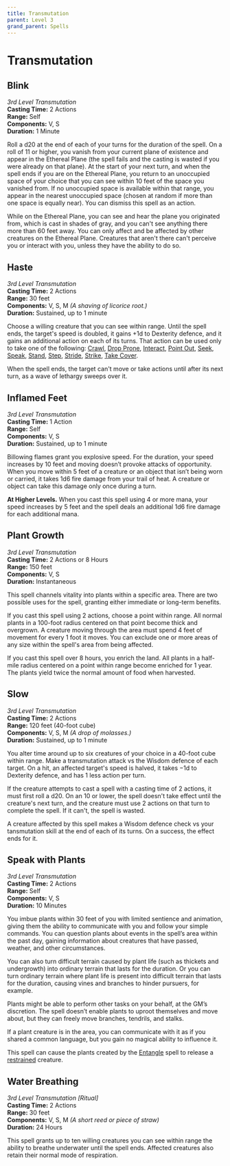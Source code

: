 ```yaml
---
title: Transmutation
parent: Level 3
grand_parent: Spells
---
```


# Transmutation

## Blink
*3rd Level Transmutation*<br>
**Casting Time:** 2 Actions<br>
**Range:** Self<br>
**Components:** V, S<br>
**Duration:** 1 Minute

Roll a d20 at the end of each of your turns for the duration of the spell. On a roll of 11 or higher, you vanish from your current plane of existence and appear in the Ethereal Plane (the spell fails and the casting is wasted if you were already on that plane). At the start of your next turn, and when the spell ends if you are on the Ethereal Plane, you return to an unoccupied space of your choice that you can see within 10 feet of the space you vanished from. If no unoccupied space is available within that range, you appear in the nearest unoccupied space (chosen at random if more than one space is equally near). You can dismiss this spell as an action.

While on the Ethereal Plane, you can see and hear the plane you originated from, which is cast in shades of gray, and you can't see anything there more than 60 feet away. You can only affect and be affected by other creatures on the Ethereal Plane. Creatures that aren't there can't perceive you or interact with you, unless they have the ability to do so.

## Haste
*3rd Level Transmutation*<br>
**Casting Time:** 2 Actions<br>
**Range:** 30 feet<br>
**Components:** V, S, M *(A shaving of licorice root.)*<br>
**Duration:** Sustained, up to 1 minute

Choose a willing creature that you can see within range. Until the spell ends, the target's speed is doubled, it gains +1d to Dexterity defence, and it gains an additional action on each of its turns. That action can be used only to take one of the following: [Crawl](https://stormchaserroleplaying.com/stormchaserRPG/Combat/Moves/Crawl/), [Drop Prone](https://stormchaserroleplaying.com/stormchaserRPG/Combat/Moves/Drop/), [Interact](https://stormchaserroleplaying.com/stormchaserRPG/Combat/Actions/Interact/), [Point Out](https://stormchaserroleplaying.com/stormchaserRPG/Combat/Actions/Point/), [Seek](https://stormchaserroleplaying.com/stormchaserRPG/Combat/Actions/Seek/), [Speak](https://stormchaserroleplaying.com/stormchaserRPG/Combat/Actions/Speak/), [Stand](https://stormchaserroleplaying.com/stormchaserRPG/Combat/Moves/Stand/), [Step](https://stormchaserroleplaying.com/stormchaserRPG/Combat/Moves/Step/), [Stride](https://stormchaserroleplaying.com/stormchaserRPG/Combat/Moves/Stride/), [Strike](https://stormchaserroleplaying.com/stormchaserRPG/Combat/Actions/Strike/), [Take Cover](https://stormchaserroleplaying.com/stormchaserRPG/Combat/Moves/Cover/).

When the spell ends, the target can't move or take actions until after its next turn, as a wave of lethargy sweeps over it.

## Inflamed Feet
*3rd Level Transmutation*<br>
**Casting Time:** 1 Action<br>
**Range:** Self<br>
**Components:** V, S<br>
**Duration:** Sustained, up to 1 minute
 
Billowing flames grant you explosive speed. For the duration, your speed increases by 10 feet and moving doesn’t provoke attacks of opportunity. When you move within 5 feet of a creature or an object that isn’t being worn or carried, it takes 1d6 fire damage from your trail of heat. A creature or object can take this damage only once during a turn.

**At Higher Levels.** When you cast this spell using 4 or more mana, your speed increases by 5 feet and the spell deals an additional 1d6 fire damage for each additional mana.

## Plant Growth
*3rd Level Transmutation*<br>
**Casting Time:** 2 Actions or 8 Hours<br>
**Range:** 150 feet<br>
**Components:** V, S<br>
**Duration:** Instantaneous

This spell channels vitality into plants within a specific area. There are two possible uses for the spell, granting either immediate or long-term benefits.

If you cast this spell using 2 actions, choose a point within range. All normal plants in a 100-foot radius centered on that point become thick and overgrown. A creature moving through the area must spend 4 feet of movement for every 1 foot it moves. You can exclude one or more areas of any size within the spell's area from being affected.

If you cast this spell over 8 hours, you enrich the land. All plants in a half-mile radius centered on a point within range become enriched for 1 year. The plants yield twice the normal amount of food when harvested.

## Slow
*3rd Level Transmutation*<br>
**Casting Time:** 2 Actions<br>
**Range:** 120 feet (40-foot cube)<br>
**Components:** V, S, M *(A drop of molasses.)*<br>
**Duration:** Sustained, up to 1 minute

You alter time around up to six creatures of your choice in a 40-foot cube within range. Make a transmutation attack vs the Wisdom defence of each target. On a hit, an affected target's speed is halved, it takes −1d to Dexterity defence, and has 1 less action per turn.

If the creature attempts to cast a spell with a casting time of 2 actions, it must first roll a d20. On an 10 or lower, the spell doesn't take effect until the creature's next turn, and the creature must use 2 actions on that turn to complete the spell. If it can't, the spell is wasted.

A creature affected by this spell makes a Wisdom defence check vs your tansmutation skill at the end of each of its turns. On a success, the effect ends for it.

## Speak with Plants
*3rd Level Transmutation*<br>
**Casting Time:** 2 Actions<br>
**Range:** Self<br>
**Components:** V, S<br>
**Duration:** 10 Minutes

You imbue plants within 30 feet of you with limited sentience and animation, giving them the ability to communicate with you and follow your simple commands. You can question plants about events in the spell’s area within the past day, gaining information about creatures that have passed, weather, and other circumstances.

You can also turn difficult terrain caused by plant life (such as thickets and undergrowth) into ordinary terrain that lasts for the duration. Or you can turn ordinary terrain where plant life is present into difficult terrain that lasts for the duration, causing vines and branches to hinder pursuers, for example.

Plants might be able to perform other tasks on your behalf, at the GM’s discretion. The spell doesn’t enable plants to uproot themselves and move about, but they can freely move branches, tendrils, and stalks.

If a plant creature is in the area, you can communicate with it as if you shared a common language, but you gain no magical ability to influence it.

This spell can cause the plants created by the [Entangle](https://stormchaserroleplaying.com/stormchaserRPG/Spells/1/Conjuration/#entangle) spell to release a [restrained](https://stormchaserroleplaying.com/stormchaserRPG/Conditions/Restrained/) creature.

## Water Breathing
*3rd Level Transmutation [Ritual]*<br>
**Casting Time:** 2 Actions<br>
**Range:** 30 feet<br>
**Components:** V, S, M *(A short reed or piece of straw)*<br>
**Duration:** 24 Hours

This spell grants up to ten willing creatures you can see within range the ability to breathe underwater until the spell ends. Affected creatures also retain their normal mode of respiration.
